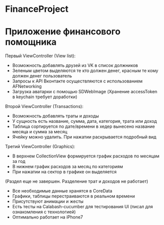 # FinanceProject
# Приложение финансового помощника
Первый ViewController (View list):
- Возможность добавлять друзей из VK в список должников
- Зеленым цветом выделяются те кто должен денег, красным те кому должен денег пользователь
- Запросы к API Вконтакте осуществляются с использованием AFNetworking
- Загрузка аватарки с помощью SDWebImage
(Хранение accessToken в keychain требует доработки)

 Второй ViewController (Transactions):
- Возможность добавлять траты и доходы
- У сущность есть название, сумма, дата, категория, трата или доход
- Таблица сортируется по дате/времени в хедер вынесено название месяца и сумма за месяц 
- Ячейку можно удалить. При нажатии раскрывается подробный вид

 Третий ViewController (Graphics):
- В верхнем CollectionView формируется график расходов по месяцам за год
- В нижнем график расходов за месяц по категориям
- При нажатии на сектор в графике он выделяется 

(Раздел еще не завершен. Разделение трат и доходов не работает)

-  Все необходимые данные хранятся в CoreData
-  Графики, таблицы перестраиваются в реальном времени
-  Присутствуют анимации и жесты
-  Есть тесты на Calabash-cucumber для тестирования UI (писал для ознакомления с технологией)
-  Оптимально работает на iPhone7
